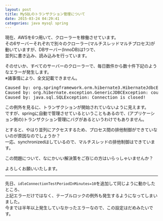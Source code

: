```yaml
---
layout: post
title: MySQLのトランザクション管理について
date: 2015-03-24 04:29:41
categories: java mysql spring
---
```

<p>現在、AWSを6つ用いて、クローラーを稼働させています。<br>
その6サーバーそれぞれで別々のクローラー(マルチスレッドマルチプロセス)が動いていますが、DBサーバー(InnoDB)は1つで、<br>
並列に書き込み、読み込みを行っています。</p>

<p>そのせいか、すべてのサーバーのクローラーで、毎日数件から数十件下記のようなエラーが発生します。<br>
※諸事情により、全文記載できません。</p>

<pre>
Caused by: org.springframework.orm.hibernate3.HibernateJdbcException: JDBC exception on Hibernate data access: SQLException for SQL [n/a]; SQL state [null]; error code [0]; could not inspect JDBC autocommit mode; nested exception is org.hibernate.exception.GenericJDBCException: could not inspect JDBC autocommit mode
Caused by: org.hibernate.exception.GenericJDBCException: could not inspect JDBC autocommit mode
Caused by: java.sql.SQLException: Connection is closed!
</pre>

<p>この例外を見るに、トランザクションが開始されていないように見えます。<br>
ですが、springに自動で管理させているということもあるので、(アプリケーション側の)トランザクション管理にバグがあるというわけでもありません。</p>

<p>とすると、やはり並列にアクセスするため、プロセス間の排他制御ができていないのが原因なのでしょうか？<br>
一応、synchronizedはしているので、マルチスレッドの排他制御はできています。</p>

<p>この問題について、なにかいい解決策をご存じの方はいらっしゃいませんか？</p>

<p>よろしくお願いいたします。</p>

<hr>

<p>先日、<code>idleConnectionTestPeriodInMinutes=10</code>を追加して同じように動かしたところ、<br>
上記エラーだけではなく、テーブルロックの例外も発生するようになってしまいました。<br>
今までは半年以上発生していなかったエラーなので、この設定はだめみたいです。</p>
